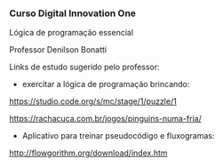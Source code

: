 ### Curso Digital Innovation One 

Lógica de programação essencial

Professor Denilson Bonatti  

Links de estudo sugerido pelo professor:

- exercitar a lógica de programação brincando: 

https://studio.code.org/s/mc/stage/1/puzzle/1 
 
https://rachacuca.com.br/jogos/pinguins-numa-fria/

- Aplicativo para treinar pseudocódigo e fluxogramas:

http://flowgorithm.org/download/index.htm 